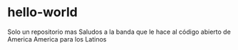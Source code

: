 # hello-world
Solo un repositorio mas 
Saludos a la banda que le hace al código abierto de America 
America para los Latinos
